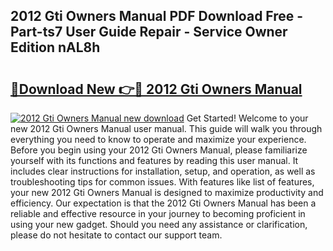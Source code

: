 ## 2012 Gti Owners Manual PDF Download Free - Part-ts7 User Guide Repair - Service Owner Edition nAL8h

# <h2><a href="http://bc28843.oget.top/?id=2012+Gti+Owners+Manual">🔗Download New 👉🔴 2012 Gti Owners Manual</a></h2>

[![2012 Gti Owners Manual new download](https://i.imgur.com/5g1atiW.png)](http://bc28843.oget.top/?id=2012+Gti+Owners+Manual)
Get Started! Welcome to your new 2012 Gti Owners Manual user manual. This guide will walk you through everything you need to know to operate and maximize your experience. Before you begin using your 2012 Gti Owners Manual, please familiarize yourself with its functions and features by reading this user manual. It includes clear instructions for installation, setup, and operation, as well as troubleshooting tips for common issues. With features like list of features, your new 2012 Gti Owners Manual is designed to maximize productivity and efficiency. Our expectation is that the 2012 Gti Owners Manual has been a reliable and effective resource in your journey to becoming proficient in using your new gadget. Should you need any assistance or clarification, please do not hesitate to contact our support team.
